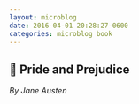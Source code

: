 ```yaml
---
layout: microblog
date: 2016-04-01 20:28:27-0600
categories: microblog book
---
```

## 📖 Pride and Prejudice
*By Jane Austen*